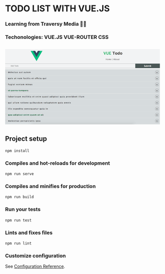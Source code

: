 # TODO LIST WITH VUE.JS
### Learning from Traversy Media 👍🏼
### Techonologies: VUE.JS VUE-ROUTER CSS


## ![Alt text](./src/assets/vue-todo.png?raw=true "Modern Portfolio")


## Project setup
```
npm install
```

### Compiles and hot-reloads for development
```
npm run serve
```

### Compiles and minifies for production
```
npm run build
```

### Run your tests
```
npm run test
```

### Lints and fixes files
```
npm run lint
```

### Customize configuration
See [Configuration Reference](https://cli.vuejs.org/config/).
